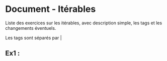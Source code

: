 # Document - Itérables

Liste des exercices sur les itérables, avec description simple, les tags et les changements éventuels.

Les tags sont séparés par |

## Ex1 : 

